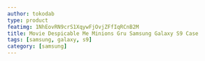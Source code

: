```yaml
---
author: tokodab
type: product
featimg: 1NhEovRN9crS1XqywFjOvjZFfIqRCnB2M
title: Movie Despicable Me Minions Gru Samsung Galaxy S9 Case
tags: [samsung, galaxy, s9]
category: [samsung]
---
```

